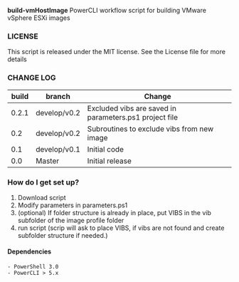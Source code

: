 **build-vmHostImage**
PowerCLI workflow script for building VMware vSphere ESXi images

### LICENSE
This script is released under the MIT license. See the License file for more details

### CHANGE LOG
|build|branch |  Change |
|---|---|---|
|0.2.1| develop/v0.2| Excluded vibs are saved in parameters.ps1 project file|
|0.2| develop/v0.2| Subroutines to exclude vibs from new image|
|0.1| develop/v0.1| Initial code|
|0.0| Master| Initial release|

### How do I get set up?  
1. Download script
2. Modify parameters in parameters.ps1
3. (optional) If folder structure is already in place, put VIBS in the vib subfolder of the image profile folder
3. run script
(scrip will ask to place VIBS, if vibs are not found and create subfolder structure if needed.)



#### Dependencies

	- PowerShell 3.0
	- PowerCLI > 5.x